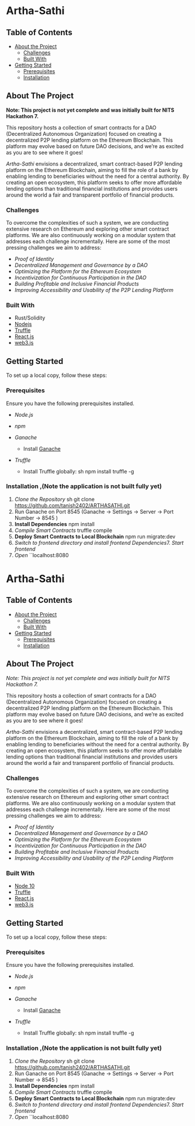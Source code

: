 # Artha-Sathi

## Table of Contents

- [About the Project](#about-the-project)
  - [Challenges](#challenges)
  - [Built With](#built-with)
- [Getting Started](#getting-started)
  - [Prerequisites](#prerequisites)
  - [Installation](#installation)

<!-- ABOUT THE PROJECT -->

## About The Project

**Note: This project is not yet complete and was initially built for NITS Hackathon 7.**

This repository hosts a collection of smart contracts for a DAO (Decentralized Autonomous Organization) focused on creating a decentralized P2P lending platform on the Ethereum Blockchain. This platform may evolve based on future DAO decisions, and we’re as excited as you are to see where it goes!

*Artha-Sathi* envisions a decentralized, smart contract-based P2P lending platform on the Ethereum Blockchain, aiming to fill the role of a bank by enabling lending to beneficiaries without the need for a central authority. By creating an open ecosystem, this platform seeks to offer more affordable lending options than traditional financial institutions and provides users around the world a fair and transparent portfolio of financial products.

### Challenges

To overcome the complexities of such a system, we are conducting extensive research on Ethereum and exploring other smart contract platforms. We are also continuously working on a modular system that addresses each challenge incrementally. Here are some of the most pressing challenges we aim to address:

- *Proof of Identity*
- *Decentralized Management and Governance by a DAO*
- *Optimizing the Platform for the Ethereum Ecosystem*
- *Incentivization for Continuous Participation in the DAO*
- *Building Profitable and Inclusive Financial Products*
- *Improving Accessibility and Usability of the P2P Lending Platform*

### Built With

- Rust/Solidity 
- [Nodejs](https://nodejs.org/en/)
- [Truffle](https://trufflesuite.com/)
- [React.js](https://reactjs.org/)
- [web3.js](https://web3js.readthedocs.io/en/1.0/getting-started.html)
  

<!-- GETTING STARTED -->

## Getting Started

To set up a local copy, follow these steps:

### Prerequisites

Ensure you have the following prerequisites installed.

- *Node.js*

- *npm*

- *Ganache*
  - Install [Ganache](https://trufflesuite.com/ganache/)

- *Truffle*
  - Install Truffle globally:
    sh
    npm install truffle -g
    

### Installation ,(Note the application is not built fully yet)

1. *Clone the Repository*
   sh
   git clone https://github.com/tanish2402/ARTHASATHI.git
2. Run Ganache on Port 8545 (Ganache -> Settings -> Server -> Port Number -> 8545
)
3. **Install Dependencies**
  npm install
4. *Compile Smart Contracts*
  truffle compile
5. **Deploy Smart Contracts to Local Blockchain**
  npm run migrate:dev
6. *Switch to frontend directory and install frontend Dependencies*7.   *Start frontend*
8.  *Open*
  ``localhost:8080  
  

# Artha-Sathi

## Table of Contents

- [About the Project](#about-the-project)
  - [Challenges](#challenges)
  - [Built With](#built-with)
- [Getting Started](#getting-started)
  - [Prerequisites](#prerequisites)
  - [Installation](#installation)

<!-- ABOUT THE PROJECT -->

## About The Project

*Note: This project is not yet complete and was initially built for NITS Hackathon 7.*

This repository hosts a collection of smart contracts for a DAO (Decentralized Autonomous Organization) focused on creating a decentralized P2P lending platform on the Ethereum Blockchain. This platform may evolve based on future DAO decisions, and we’re as excited as you are to see where it goes!

*Artha-Sathi* envisions a decentralized, smart contract-based P2P lending platform on the Ethereum Blockchain, aiming to fill the role of a bank by enabling lending to beneficiaries without the need for a central authority. By creating an open ecosystem, this platform seeks to offer more affordable lending options than traditional financial institutions and provides users around the world a fair and transparent portfolio of financial products.

### Challenges

To overcome the complexities of such a system, we are conducting extensive research on Ethereum and exploring other smart contract platforms. We are also continuously working on a modular system that addresses each challenge incrementally. Here are some of the most pressing challenges we aim to address:

- *Proof of Identity*
- *Decentralized Management and Governance by a DAO*
- *Optimizing the Platform for the Ethereum Ecosystem*
- *Incentivization for Continuous Participation in the DAO*
- *Building Profitable and Inclusive Financial Products*
- *Improving Accessibility and Usability of the P2P Lending Platform*

### Built With

- [Node 10](https://nodejs.org/en/)
- [Truffle](https://trufflesuite.com/)
- [React.js](https://reactjs.org/)
- [web3.js](https://web3js.readthedocs.io/en/1.0/getting-started.html)

<!-- GETTING STARTED -->

## Getting Started

To set up a local copy, follow these steps:

### Prerequisites

Ensure you have the following prerequisites installed.

- *Node.js*

- *npm*

- *Ganache*
  - Install [Ganache](https://trufflesuite.com/ganache/)

- *Truffle*
  - Install Truffle globally:
    sh
    npm install truffle -g
    

### Installation ,(Note the application is not built fully yet)

1. *Clone the Repository*
   sh
   git clone https://github.com/tanish2402/ARTHASATHI.git
2. Run Ganache on Port 8545 (Ganache -> Settings -> Server -> Port Number -> 8545
)
3. **Install Dependencies**
  npm install
4. *Compile Smart Contracts*
  truffle compile
5. **Deploy Smart Contracts to Local Blockchain**
  npm run migrate:dev
6. *Switch to frontend directory and install frontend Dependencies*7.   *Start frontend*
8.  *Open*
  ``localhost:8080

